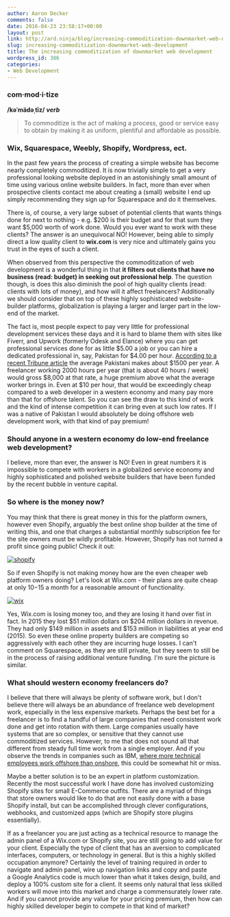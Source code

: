 ```yaml
---
author: Aaron Decker
comments: false
date: 2016-04-23 23:58:17+00:00
layout: post
link: http://ard.ninja/blog/increasing-commoditization-downmarket-web-development/
slug: increasing-commoditization-downmarket-web-development
title: The increasing commoditization of downmarket web development
wordpress_id: 386
categories:
- Web Development
---
```


### com·mod·i·tize


**/kəˈmädəˌtīz/**
**_verb_**


<blockquote>To commoditize is the act of making a process, good or service easy to obtain by making it as uniform, plentiful and affordable as possible.</blockquote>




### Wix, Squarespace, Weebly, Shopify, Wordpress, ect.


In the past few years the process of creating a simple website has become nearly completely commoditized. It is now trivially simple to get a very professional looking website deployed in an astonishingly small amount of time using various online website builders. In fact, more than ever when prospective clients contact me about creating a (small) website I end up simply recommending they sign up for Squarespace and do it themselves.

There is, of course, a very large subset of potential clients that wants things done for next to nothing - e.g. $200 is their budget and for that sum they want $5,000 worth of work done. Would you ever want to work with these clients? The answer is an unequivocal NO! However, being able to simply direct a low quality client to **wix.com** is very nice and ultimately gains you trust in the eyes of such a client.

When observed from this perspective the commoditization of web development is a wonderful thing in that **it filters out clients that have no business (read: budget) in seeking out professional help**. The question though, is does this also diminish the pool of high quality clients (read: clients with lots of money), and how will it affect freelancers? Additionally we should consider that on top of these highly sophisticated website-builder platforms, globalization is playing a larger and larger part in the low-end of the market.

The fact is, most people expect to pay very little for professional development services these days and it is hard to blame them with sites like Fiverr, and Upwork (formerly Odesk and Elance) where you can get professional services done for as little $5.00 a job or you can hire a dedicated professional in, say, Pakistan for $4.00 per hour. [According to a recent Tribune article](http://tribune.com.pk/story/889024/per-capita-income-a-pakistani-now-makes-1513-a-year/) the average Pakistani makes about $1500 per year. A freelancer working 2000 hours per year (that is about 40 hours / week) would gross $8,000 at that rate, a huge premium above what the average worker brings in. Even at $10 per hour, that would be exceedingly cheap compared to a web developer in a western economy and many pay more than that for offshore talent. So you can see the draw to this kind of work and the kind of intense competition it can bring even at such low rates. If I was a native of Pakistan I would absolutely be doing offshore web development work, with that kind of pay premium!


### Should anyone in a western economy do low-end freelance web development?


I believe, more than ever, the answer is NO! Even in great numbers it is impossible to compete with workers in a globalized service economy and highly sophisticated and polished website builders that have been funded by the recent bubble in venture capital.


### So where is the money now?


You may think that there is great money in this for the platform owners, however even Shopify, arguably the best online shop builder at the time of writing this, and one that charges a substantial monthly subscription fee for the site owners must be wildly profitable. However, Shopify has not turned a profit since going public! Check it out:



[![shopify](http://ard.ninja/blog/wp-content/uploads/2016/04/shopify.png)](http://ard.ninja/blog/wp-content/uploads/2016/04/shopify.png)



So if even Shopify is not making money how are the even cheaper web platform owners doing? Let's look at Wix.com - their plans are quite cheap at only $10-$15 a month for a reasonable amount of functionality.

[![wix](http://ard.ninja/blog/wp-content/uploads/2016/04/wix.png)](http://ard.ninja/blog/wp-content/uploads/2016/04/wix.png)

Yes, Wix.com is losing money too, and they are losing it hand over fist in fact. In 2015 they lost $51 million dollars on $204 million dollars in revenue. They had only $149 million in assets and $153 million in liabilities at year end (2015). So even these online property builders are competing so aggressively with each other they are incurring huge losses. I can't comment on Squarespace, as they are still private, but they seem to still be in the process of raising additional venture funding. I'm sure the picture is similar.




### What should western economy freelancers do?


I believe that there will always be plenty of software work, but I don't believe there will always be an abundance of freelance web development work, especially in the less expensive markets. Perhaps the best bet for a freelancer is to find a handful of large companies that need consistent work done and get into rotation with them. Large companies usually have systems that are so complex, or sensitive that they cannot use commoditized services. However, to me that does not sound all that different from steady full time work from a single employer. And if you observe the trends in companies such as IBM, [where more technical employees work offshore than onshore](http://nypost.com/2013/10/05/ibm-now-employs-more-workers-in-india-than-us/), this could be somewhat hit or miss.

Maybe a better solution is to be an expert in platform customization. Recently the most successful work I have done has involved customizing Shopify sites for small E-Commerce outfits. There are a myriad of things that store owners would like to do that are not easily done with a base Shopify install, but can be accomplished through clever configurations, webhooks, and customized apps (which are Shopify store plugins essentially).

If as a freelancer you are just acting as a technical resource to manage the admin panel of a Wix.com or Shopify site, you are still going to add value for your client. Especially the type of client that has an aversion to complicated interfaces, computers, or technology in general. But is this a highly skilled occupation anymore? Certainly the level of training required in order to navigate and admin panel, wire up navigation links and copy and paste a Google Analytics code is much lower than what it takes design, build, and deploy a 100% custom site for a client. It seems only natural that less skilled workers will move into this market and charge a commensurately lower rate. And if you cannot provide any value for your pricing premium, then how can highly skilled developer begin to compete in that kind of market?
